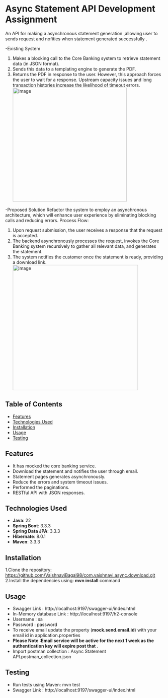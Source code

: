 # Async Statement API Development Assignment

An API for making a asynchronous statement generation ,allowing user to sends request and nofities when statement
generated successfully .

-Existing System

1. Makes a blocking call to the Core Banking system to retrieve statement data (in JSON format).
2. Sends this data to a templating engine to generate the PDF.
3. Returns the PDF in response to the user.
   However, this approach forces the user to wait for a response. Upstream capacity issues and long transaction
   histories increase the
   likelihood of timeout errors.
   <img width="362" alt="image" src="https://github.com/user-attachments/assets/b8bcdcd2-dc09-4812-a79e-a7b625173e89">

-Proposed Solution
Refactor the system to employ an asynchronous architecture, which will enhance user experience by eliminating blocking
calls and reducing
errors.
Process Flow:

1. Upon request submission, the user receives a response that the request is accepted.
2. The backend asynchronously processes the request, invokes the Core Banking system recursively to gather all relevant
   data, and
   generates the statement.
3. The system notifies the customer once the statement is ready, providing a download link.
   <img width="398" alt="image" src="https://github.com/user-attachments/assets/6c351ca7-d0b5-4400-b00c-67f6ee14d81e">

## Table of Contents

- [Features](#features)
- [Technologies Used](#technologies-used)
- [Installation](#installation)
- [Usage](#usage)
- [Testing](#testing)

## Features

- It has mocked the core banking service.
- Download the statement and notifies the user through email.
- Statement pages generates asynchronously.
- Reduce the errors and system timeout issues.
- Performed the paginations.
- RESTful API with JSON responses.

## Technologies Used

- **Java**: 22
- **Spring Boot**: 3.3.3
- **Spring Data JPA**: 3.3.3
- **Hibernate**: 8.0.1
- **Maven**: 3.3.3

## Installation

1.Clone the repository:
https://github.com/VaishnaviBagal98/com.vaishnavi.async.download.git
2.Install the dependencies using:  **mvn install** command

## Usage

- Swagger Link : http://localhost:9197/swagger-ui/index.html
- In-Memory database Link : http://localhost:9197/h2-console
- Username : sa
- Password : password
- To receive email update the property (**mock.send.email.id**) with your email id in application.properties
- **Please Note :Email service will be active for the next 1 week as the authentication key will expire post that** .
- Import postman collection : Async Statement API.postman_collection.json

## Testing

- Run tests using Maven: mvn test
- Swagger Link :
  http://localhost:9197/swagger-ui/index.html
